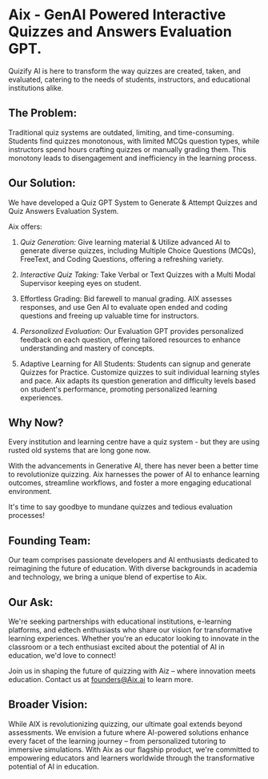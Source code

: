 # Aix - GenAI Powered Interactive Quizzes and Answers Evaluation GPT.

Quizify AI is here to transform the way quizzes are created, taken, and evaluated, catering to the needs of students, instructors, and educational institutions alike.

## The Problem:
Traditional quiz systems are outdated, limiting, and time-consuming. Students find quizzes monotonous, with limited MCQs question types, while instructors spend hours crafting quizzes or manually grading them.
This monotony leads to disengagement and inefficiency in the learning process.

## Our Solution:

We have developed a Quiz GPT System to Generate & Attempt Quizzes and Quiz Answers Evaluation System. 

Aix offers:

1. *Quiz Generation:* Give learning material & Utilize advanced AI to generate diverse quizzes, including Multiple Choice Questions (MCQs), FreeText, and Coding Questions, offering a refreshing variety.

2. *Interactive Quiz Taking:* Take Verbal or Text Quizzes with a Multi Modal Supervisor keeping eyes on student.

3. Effortless Grading: Bid farewell to manual grading. AIX assesses responses, and use Gen AI to evaluate open ended and coding questions and freeing up valuable time for instructors.

4. *Personalized Evaluation:* Our Evaluation GPT provides personalized feedback on each question, offering tailored resources to enhance understanding and mastery of concepts.

5. Adaptive Learning for All Students: Students can signup and generate Quizzes for Practice. Customize quizzes to suit individual learning styles and pace. Aix adapts its question generation and difficulty levels based on student's performance, promoting personalized learning experiences.

## Why Now?

Every institution and learning centre have a quiz system - but they are using rusted old systems that are long gone now.

With the advancements in Generative AI, there has never been a better time to revolutionize quizzing. Aix harnesses the power of AI to enhance learning outcomes, streamline workflows, and foster a more engaging educational environment.

It's time to say goodbye to mundane quizzes and tedious evaluation processes! 

## Founding Team:
Our team comprises passionate developers and AI enthusiasts dedicated to reimagining the future of education. With diverse backgrounds in academia and technology, we bring a unique blend of expertise to Aix.

## Our Ask:
We're seeking partnerships with educational institutions, e-learning platforms, and edtech enthusiasts who share our vision for transformative learning experiences. Whether you're an educator looking to innovate in the classroom or a tech enthusiast excited about the potential of AI in education, we'd love to connect!

Join us in shaping the future of quizzing with Aiz – where innovation meets education. Contact us at founders@Aix.ai to learn more.

## Broader Vision:
While AIX is revolutionizing quizzing, our ultimate goal extends beyond assessments. We envision a future where AI-powered solutions enhance every facet of the learning journey – from personalized tutoring to immersive simulations. With Aix as our flagship product, we're committed to empowering educators and learners worldwide through the transformative potential of AI in education.
